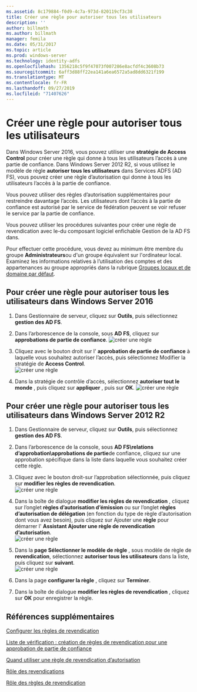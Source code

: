 ```yaml
---
ms.assetid: 8c179884-f0d9-4c7a-973d-820119cf3c38
title: Créer une règle pour autoriser tous les utilisateurs
description: ''
author: billmath
ms.author: billmath
manager: femila
ms.date: 05/31/2017
ms.topic: article
ms.prod: windows-server
ms.technology: identity-adfs
ms.openlocfilehash: 1356218c5f9f47073f007286e8acfdf4c3608b73
ms.sourcegitcommit: 6aff3d88ff22ea141a6ea6572a5ad8dd6321f199
ms.translationtype: MT
ms.contentlocale: fr-FR
ms.lasthandoff: 09/27/2019
ms.locfileid: "71407626"
---
```

# <a name="create-a-rule-to-permit-all-users"></a>Créer une règle pour autoriser tous les utilisateurs

Dans Windows Server 2016, vous pouvez utiliser une **stratégie de Access Control** pour créer une règle qui donne à tous les utilisateurs l’accès à une partie de confiance.  Dans Windows Server 2012 R2, si vous utilisez le modèle de règle **autoriser tous les utilisateurs** dans Services ADFS \(AD FS\), vous pouvez créer une règle d’autorisation qui donne à tous les utilisateurs l’accès à la partie de confiance. 

Vous pouvez utiliser des règles d’autorisation supplémentaires pour restreindre davantage l’accès. Les utilisateurs dont l’accès à la partie de confiance est autorisé par le service de fédération peuvent se voir refuser le service par la partie de confiance.  
  
Vous pouvez utiliser les procédures suivantes pour créer une règle de revendication avec le\-du composant logiciel enfichable Gestion de la AD FS dans.  
  
Pour effectuer cette procédure, vous devez au minimum être membre du groupe **Administrateurs**ou d'un groupe équivalent sur l'ordinateur local.  Examinez les informations relatives à l’utilisation des comptes et des appartenances au groupe appropriés dans la rubrique [Groupes locaux et de domaine par défaut](https://go.microsoft.com/fwlink/?LinkId=83477). 

## <a name="to-create-a-rule-to-permit-all-users-in-windows-server-2016"></a>Pour créer une règle pour autoriser tous les utilisateurs dans Windows Server 2016

1.  Dans Gestionnaire de serveur, cliquez sur **Outils**, puis sélectionnez **gestion des AD FS**.  
  
2.  Dans l’arborescence de la console, sous **AD FS**, cliquez sur **approbations de partie de confiance**. 
![créer une règle](media/Create-a-Rule-to-Permit-All-Users/permitall1.PNG)

3.  Cliquez avec le bouton droit sur l' **approbation de partie de confiance** à laquelle vous souhaitez autoriser l’accès, puis sélectionnez Modifier la stratégie de **Access Control**.  
![créer une règle](media/Create-a-Rule-to-Permit-All-Users/permitall2.PNG)

4. Dans la stratégie de contrôle d’accès, sélectionnez **autoriser tout le monde** , puis cliquez sur **appliquer** , puis sur **OK**.
![créer une règle](media/Create-a-Rule-to-Permit-All-Users/permitall3.PNG)
  
## <a name="to-create-a-rule-to-permit-all-users-in-windows-server-2012-r2"></a>Pour créer une règle pour autoriser tous les utilisateurs dans Windows Server 2012 R2 
  
1.  Dans Gestionnaire de serveur, cliquez sur **Outils**, puis sélectionnez **gestion des AD FS**.  
  
2.  Dans l’arborescence de la console, sous **AD FS\\relations d’approbation\\approbations de partie**de confiance, cliquez sur une approbation spécifique dans la liste dans laquelle vous souhaitez créer cette règle.  

3.  Cliquez avec le bouton droit\-sur l’approbation sélectionnée, puis cliquez sur **modifier les règles de revendication**.  
![créer une règle](media/Create-a-Rule-to-Permit-All-Users/permitall4.PNG)  

4.  Dans la boîte de dialogue **modifier les règles de revendication** , cliquez sur l’onglet **règles d’autorisation d’émission** ou sur l’onglet **règles d’autorisation de délégation** \(en fonction du type de règle d’autorisation dont vous avez besoin\), puis cliquez sur Ajouter une **règle** pour démarrer l' **Assistant Ajouter une règle de revendication d’autorisation**.  
![créer une règle](media/Create-a-Rule-to-Permit-All-Users/permitall5.PNG)  
5.  Dans la **page Sélectionner le modèle de règle** , sous modèle de règle de **revendication**, sélectionnez **autoriser tous les utilisateurs** dans la liste, puis cliquez sur **suivant**.  
![créer une règle](media/Create-a-Rule-to-Permit-All-Users/permitall6.PNG)    
6.  Dans la page **configurer la règle** , cliquez sur **Terminer**.  
  
7.  Dans la boîte de dialogue **modifier les règles de revendication** , cliquez sur **OK** pour enregistrer la règle.  

## <a name="additional-references"></a>Références supplémentaires 
[Configurer les règles de revendication](Configure-Claim-Rules.md)  
 
[Liste de vérification : création de règles de revendication pour une approbation de partie de confiance](https://technet.microsoft.com/library/ee913578.aspx)  
  
[Quand utiliser une règle de revendication d’autorisation](../../ad-fs/technical-reference/When-to-Use-an-Authorization-Claim-Rule.md)  

[Rôle des revendications](../../ad-fs/technical-reference/The-Role-of-Claims.md)  
  
[Rôle des règles de revendication](../../ad-fs/technical-reference/The-Role-of-Claim-Rules.md)  
